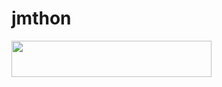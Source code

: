 # jmthon

<p align="left"><a href="https://heroku.com/deploy?template=https://github.com/akm575/music"> <img src="https://img.shields.io/badge/Deploy%20To%20Heroku-purple?style=for-the-badge&logo=heroku" width="320" height="58.45"/></a></p>
